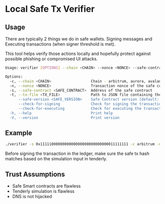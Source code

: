 # Local Safe Tx Verifier

## Usage

There are typically 2 things we do in safe wallets. Signing messages and Executing transactions (when signer threshold is met).

This tool helps verify those actions locally and hopefully protect against possible phishing or compromised UI attacks. 

```bash
Usage: verifier [OPTIONS] --chain <CHAIN> --nonce <NONCE> --safe-contract <SAFE_CONTRACT> --tx-file <TX_FILE>

Options:
  -c, --chain <CHAIN>                  Chain - arbitrum, aurora, avalanche, base, blast, bsc, celo, ethereum, gnosis, linea, mantle, optimism, polygon, scroll, sepolia, worldchain, xlayer, zksync, base-sepolia, gnosis-chiado, polygon-zkevm
  -n, --nonce <NONCE>                  Transaction nonce of the safe contract
  -s, --safe-contract <SAFE_CONTRACT>  Address of the safe contract
  -t, --tx-file <TX_FILE>              Path to JSON file containing the input from Tenderly's simulation summary
      --safe-version <SAFE_VERSION>    Safe Contract version [default: 1.3.0]
      --check-for-signing              Check for signing the transaction
      --check-for-executing            Check for executing the transaction
  -h, --help                           Print help
  -V, --version                        Print version
```

## Example 

```bash
./verifier -s 0x1111100000000000000000000000000011111111 -c arbitrum -n 1 -t tx.json --check-for-signing
```
Before signing the transaction in the ledger, make sure the safe tx hash matches based on the simulation input in tenderly.

## Trust Assumptions
* Safe Smart contracts are flawless
* Tenderly simulation is flawless
* DNS is not hijacked
